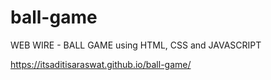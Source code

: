# ball-game
WEB WIRE - BALL GAME using HTML, CSS and JAVASCRIPT

https://itsaditisaraswat.github.io/ball-game/
